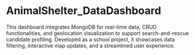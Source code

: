 # AnimalShelter_DataDashboard
This dashboard integrates MongoDB for real-time data, CRUD functionalities, and geolocation visualization to support search-and-rescue candidate profiling. Developed as a school project, it showcases data filtering, interactive map updates, and a streamlined user experience.
